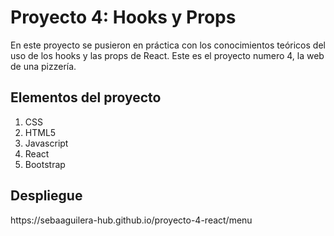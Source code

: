 <h1>Proyecto 4: Hooks y Props</h1>
En este proyecto se pusieron en práctica con los conocimientos teóricos del uso de los hooks y las props de React.
Este es el proyecto numero 4, la web de una pizzería.

<h2>Elementos del proyecto</h2>

1. CSS
2. HTML5
3. Javascript
4. React
5. Bootstrap

<h2>Despliegue</h2>
https://sebaaguilera-hub.github.io/proyecto-4-react/menu



